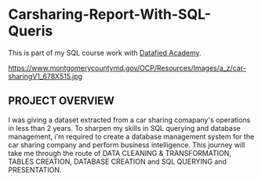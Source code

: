 # Carsharing-Report-With-SQL-Queris
This is part of my SQL course work with [Datafied Academy](https://github.com/Datafyde).

https://www.montgomerycountymd.gov/OCP/Resources/Images/a_z/car-sharingV1_678X515.jpg

## PROJECT OVERVIEW
I was giving a dataset extracted from a car sharing comapany's operations in less than 2 years.
To sharpen my skills in SQL querying and database management, i'm required to create a database management system for the car sharing company and perform business intelligence.
This journey will take me through the route of DATA CLEANING & TRANSFORMATION, TABLES CREATION, DATABASE CREATION and SQL QUERYING and PRESENTATION.
